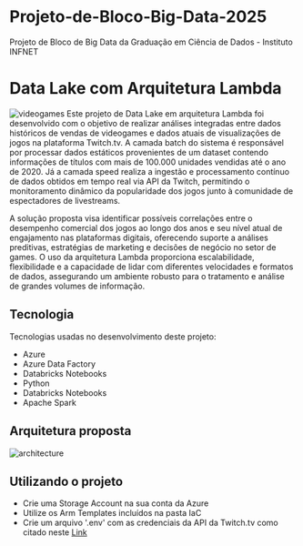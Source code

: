 # Projeto-de-Bloco-Big-Data-2025
Projeto de Bloco de Big Data da Graduação em Ciência de Dados - Instituto INFNET

# Data Lake com Arquitetura Lambda
![videogames](https://github.com/user-attachments/assets/40027e9c-d885-46e9-b008-f47f40ff6703)
Este projeto de Data Lake em arquitetura Lambda foi desenvolvido com o objetivo de realizar análises integradas entre dados históricos de vendas de videogames e dados atuais de visualizações de jogos na plataforma Twitch.tv. A camada batch do sistema é responsável por processar dados estáticos provenientes de um dataset contendo informações de títulos com mais de 100.000 unidades vendidas até o ano de 2020. Já a camada speed realiza a ingestão e processamento contínuo de dados obtidos em tempo real via API da Twitch, permitindo o monitoramento dinâmico da popularidade dos jogos junto à comunidade de espectadores de livestreams.

A solução proposta visa identificar possíveis correlações entre o desempenho comercial dos jogos ao longo dos anos e seu nível atual de engajamento nas plataformas digitais, oferecendo suporte a análises preditivas, estratégias de marketing e decisões de negócio no setor de games. O uso da arquitetura Lambda proporciona escalabilidade, flexibilidade e a capacidade de lidar com diferentes velocidades e formatos de dados, assegurando um ambiente robusto para o tratamento e análise de grandes volumes de informação.

## Tecnologia
Tecnologias usadas no desenvolvimento deste projeto:
- Azure
- Azure Data Factory
- Databricks Notebooks
- Python
- Databricks Notebooks
- Apache Spark

## Arquitetura proposta
![architecture](https://github.com/user-attachments/assets/e7771180-3e5c-467d-a25d-e354e99b8699)


## Utilizando o projeto
- Crie uma Storage Account na sua conta da Azure
- Utilize os Arm Templates incluídos na pasta IaC
- Crie um arquivo '.env' com as credenciais da API da Twitch.tv como citado neste [Link](https://dev.twitch.tv/docs/authentication/)
